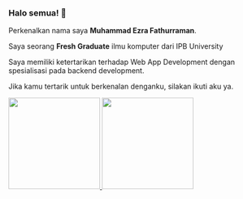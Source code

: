 ### Halo semua! 👋

Perkenalkan nama saya **Muhammad Ezra Fathurraman**.

Saya seorang **Fresh Graduate** ilmu komputer dari IPB University

Saya memiliki ketertarikan terhadap Web App Development dengan spesialisasi pada backend development.  

Jika kamu tertarik untuk berkenalan denganku, silakan ikuti aku ya.

<p align="left">
<a href="https://github.com/EzraFathurrahman">
  <img height="180em" src="https://github-readme-stats-eight-theta.vercel.app/api?username=EzraFathurrahman&show_icons=true&theme=algolia&include_all_commits=true&count_private=true"/>
  <img height="180em" src="https://github-readme-stats-eight-theta.vercel.app/api/top-langs/?username=EzraFathurrahman&layout=compact&langs_count=8&theme=algolia"/>
</a>
</p>
